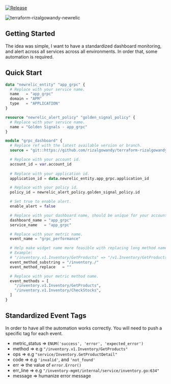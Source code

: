 [![Release](https://img.shields.io/github/release/rizalgowandy/terraform-rizalgowandy-newrelic.svg?style=flat-square)](https://github.com/rizalgowandy/terraform-rizalgowandy-newrelic/releases)

![terraform-rizalgowandy-newrelic](https://socialify.git.ci/rizalgowandy/terraform-rizalgowandy-newrelic/image?description=1&font=Inter&logo=https%3A%2F%2Fcdn.freebiesupply.com%2Flogos%2Flarge%2F2x%2Fnew-relic-logo-png-transparent.png&pattern=Circuit%20Board&theme=Light)

## Getting Started

The idea was simple, I want to have a standardized dashboard monitoring, and alert across all services across all environments.
In order that, some automation is required.

## Quick Start

```terraform
data "newrelic_entity" "app_grpc" {
  # Replace with your service name.
  name   = "app_grpc"
  domain = "APM"
  type   = "APPLICATION"
}

resource "newrelic_alert_policy" "golden_signal_policy" {
  # Replace with your service name.
  name = "Golden Signals - app_grpc"
}

module "grpc_dashboard" {
  # Replace ref with the latest available version or branch.
  source = "git::https://github.com/rizalgowandy/terraform-rizalgowandy-newrelic?ref=v0.1.0"

  # Replace with your account id.
  account_id = var.account_id
  
  # Replace with your application id.
  application_id = data.newrelic_entity.app_grpc.application_id

  # Replace with your policy id.
  policy_id = newrelic_alert_policy.golden_signal_policy.id

  # Set true to enable alert.
  enable_alert = false

  # Replace with your dashboard name, should be unique for your account.
  dashboard_name = "app_grpc"
  service_name   = "app_grpc"

  # Replace with your metric name.
  event_name = "grpc_performance"

  # Help make widget name more feasible with replacing long method name.
  # Example:
  # "/inventory.v1.Inventory/GetProducts" => "/v1.Inventory/GetProducts"
  event_method_substring = "/inventory./"
  event_method_replace   = ""

  # Replace with your metric method name.
  event_methods = [
    "/inventory.v1.Inventory/GetProducts",
    "/inventory.v1.Inventory/CheckStocks",
  ]
}
```

## Standardized Event Tags

In order to have all the automation works correctly. You will need to push a specific tag for each event.

- metric_status => `ENUM('success', 'error', 'expected_error')`
- method => e.g `"/inventory.v1.Inventory/GetProducts"`
- ops => e.g `"service/Inventory.GetProductDetail"`
- code => e.g `'invalid'`, and `'not_found'`
- err => the value of `error.Error()`
- err_line => e.g `"/inventory-mgmt/internal/service/inventory.go:634"`
- message => humanize error message
